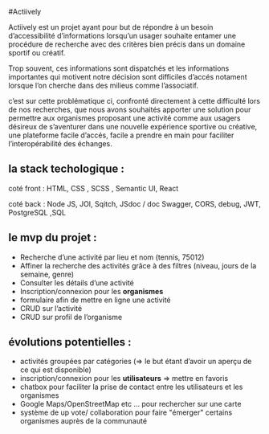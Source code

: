 #Actiively

Actiively est un projet ayant pour but de répondre à un besoin d’accessibilité d’informations lorsqu’un usager souhaite entamer une procédure de recherche avec des critères bien précis dans un domaine sportif ou créatif.

Trop souvent, ces informations sont dispatchés et les informations importantes qui motivent notre décision sont difficiles d’accés notament lorsque l’on cherche dans des milieus comme l’associatif.

c’est sur cette problématique ci, confronté directement à cette difficulté lors de nos recherches, que nous avons souhaités apporter une solution pour permettre aux organismes proposant une activité comme aux usagers désireux de s’aventurer dans une nouvelle expérience sportive ou créative, une plateforme facile d’accés, facile a prendre en main pour faciliter l’interopérabilité des échanges.

## la stack techologique :

coté front : HTML, CSS , SCSS , Semantic UI, React

coté back : Node JS, JOI, Sqitch, JSdoc / doc Swagger, CORS, debug, JWT, PostgreSQL ,SQL

## le mvp du projet :

- Recherche d’une activité par lieu et nom (tennis, 75012)
- Affiner la recherche des activités grâce à des filtres (niveau, jours de la semaine, genre)
- Consulter les détails d’une activité
- Inscription/connexion pour les **organismes**
- formulaire afin de mettre en ligne une activité
- CRUD sur l’activité
- CRUD sur profil de l’organisme

## évolutions potentielles :

- activités groupées par catégories (=> le but étant d’avoir un aperçu de ce qui est disponible)
- inscription/connexion pour les **utilisateurs** => mettre en favoris
- chatbox pour faciliter la prise de contact entre les utilisateurs et les organismes
- Google Maps/OpenStreetMap etc … pour rechercher sur une carte
- système de up vote/ collaboration pour faire "émerger" certains organismes auprès de la communauté
